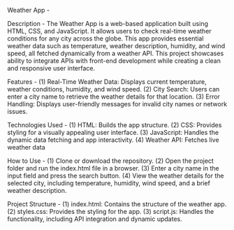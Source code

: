 Weather App - 

Description - 
The Weather App is a web-based application built using HTML, CSS, and JavaScript. It allows users to check real-time weather conditions for any city across the globe. This app provides essential weather data such as temperature, weather description, humidity, and wind speed, all fetched dynamically from a weather API.
This project showcases  ability to integrate APIs with front-end development while creating a clean and responsive user interface.

Features - 
(1) Real-Time Weather Data:
    Displays current temperature, weather conditions, humidity, and wind speed.
(2) City Search:
    Users can enter a city name to retrieve the weather details for that location.
(3) Error Handling:
    Displays user-friendly messages for invalid city names or network issues.  

Technologies Used - 
 (1) HTML: Builds the app structure.
 (2) CSS: Provides styling for a visually appealing user interface.
 (3) JavaScript: Handles the dynamic data fetching and app interactivity.
 (4) Weather API: Fetches live weather data  

 How to Use - 
 (1) Clone or download the repository.
 (2) Open the project folder and run the index.html file in a browser.
 (3) Enter a city name in the input field and press the search button.
 (4) View the weather details for the selected city, including temperature, humidity, wind speed, and a brief weather description.

 Project Structure - 
 (1) index.html: Contains the structure of the weather app.
 (2) styles.css: Provides the styling for the app.
 (3) script.js: Handles the functionality, including API integration and dynamic updates.

